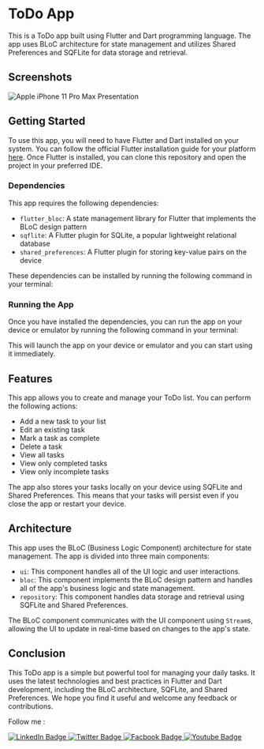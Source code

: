 # ToDo App

This is a ToDo app built using Flutter and Dart programming language. The app uses BLoC architecture for state management and utilizes Shared Preferences and SQFLite for data storage and retrieval.

## Screenshots

![Apple iPhone 11 Pro Max Presentation](https://user-images.githubusercontent.com/88144060/166964996-06204a4c-2275-4b5e-888c-94c15181f6d2.png)
## Getting Started

To use this app, you will need to have Flutter and Dart installed on your system. You can follow the official Flutter installation guide for your platform [here](https://flutter.dev/docs/get-started/install). Once Flutter is installed, you can clone this repository and open the project in your preferred IDE.

### Dependencies

This app requires the following dependencies:

- `flutter_bloc`: A state management library for Flutter that implements the BLoC design pattern
- `sqflite`: A Flutter plugin for SQLite, a popular lightweight relational database
- `shared_preferences`: A Flutter plugin for storing key-value pairs on the device

These dependencies can be installed by running the following command in your terminal:


### Running the App

Once you have installed the dependencies, you can run the app on your device or emulator by running the following command in your terminal:

This will launch the app on your device or emulator and you can start using it immediately.

## Features

This app allows you to create and manage your ToDo list. You can perform the following actions:

- Add a new task to your list
- Edit an existing task
- Mark a task as complete
- Delete a task
- View all tasks
- View only completed tasks
- View only incomplete tasks

The app also stores your tasks locally on your device using SQFLite and Shared Preferences. This means that your tasks will persist even if you close the app or restart your device.

## Architecture

This app uses the BLoC (Business Logic Component) architecture for state management. The app is divided into three main components:

- `ui`: This component handles all of the UI logic and user interactions.
- `bloc`: This component implements the BLoC design pattern and handles all of the app's business logic and state management.
- `repository`: This component handles data storage and retrieval using SQFLite and Shared Preferences.

The BLoC component communicates with the UI component using `Stream`s, allowing the UI to update in real-time based on changes to the app's state.

## Conclusion

This ToDo app is a simple but powerful tool for managing your daily tasks. It uses the latest technologies and best practices in Flutter and Dart development, including the BLoC architecture, SQFLite, and Shared Preferences. We hope you find it useful and welcome any feedback or contributions.

Follow me :

<div id="badges">
  <a href="https://www.linkedin.com/in/abdulrahman-hatem-64780a210">
    <img src="https://img.shields.io/badge/LinkedIn-blue?style=for-the-badge&logo=linkedin&logoColor=white" alt="LinkedIn Badge"/>
  </a>
  <a href="https://twitter.com/Abdelra87827997">
    <img src="https://img.shields.io/badge/Twitter-blue?style=for-the-badge&logo=twitter&logoColor=white" alt="Twitter Badge"/>
  </a>
  <a href="https://www.facebook.com/abdalrahman.hatem.338">
    <img src="https://img.shields.io/badge/Facbook-blue?style=for-the-badge&logo=facebook&logoColor=white" alt="Facbook Badge"/>
  </a>
   <a href="https://www.youtube.com/@alihatem5061/featured">
    <img src="https://img.shields.io/badge/YouTube-red?style=for-the-badge&logo=youtube&logoColor=white" alt="Youtube Badge"/>
  </a>
</div>
